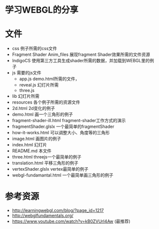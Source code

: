 学习WEBGL的分享
=============

# 文件
* css 例子所需的css文件
* Fragment Shader Anim_files 展现fragment Shader效果所需的文件资源
* IndigoCS 使用第三方工具生成shader所需的数据，并加载到WEBGL里的例子
* js 需要的js文件
  * app.js demo.html所需的文件，
  * reveal.js 幻灯片所需
  * three.js
* lib 幻灯片所需
* resources 各个例子所需的资源文件
* 2d.html 2d变化的例子
* demo.html 画一个三角形的例子
* fragment-shader-ill.html fragment-shader工作方式的演示
* fragmentShader.glslx 一个最简单的fragmentShader
* how-it-works.html 可以调整大小、角度等的三角形
* image.html 画图片的例子
* index.html 幻灯片
* README.md 本文件
* three.html threejs一个最简单的例子
* translation.html 平移三角形的例子
* vertexShader.glslx vertex最简单的例子
* webgl-fundamantal.html 一个最简单画三角形的例子

# 参考资源
* http://learningwebgl.com/blog/?page_id=1217
* http://webglfundamentals.org/
* https://www.youtube.com/watch?v=kB0ZVUrI4Aw (最推荐)